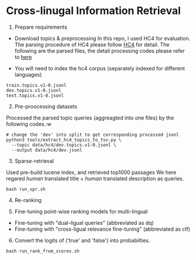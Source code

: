 # Cross-linugal Information Retrieval

1. Prepare requirements


- Download topics & preprocessing
In this repo, I used HC4 for evaluation. The parsing procedure of HC4 please follow [HC4](https://github.com/hltcoe/HC4) for detail. The following are the parsed files, the detail processing codes please refer to [here](data/hc4/README.md)

- You will need to index the hc4 corpus (separately indexed for different languages)

```
train.topics.v1-0.jsonl
dev.topics.v1-0.jsonl
test.topics.v1-0.jsonl
```

2. Pre-proocessing datasets 

Processed the parsed topic queries (aggreagted into one files) by the following codes.:w
```
# change the 'dev' into split to get corresponding processed jsonl
python3 tools/extract_hc4_topics_to_tsv.py \
  --topic data/hc4/dev.topics.v1-0.jsonl \
  --output data/hc4/dev.jsonl
```

3. Sparse-retrieval

Used pre-build lucene index, and retrieved top1000 passages
We here regared *human* translated title + *human* translated description as queries.
```
bash run_spr.sh
```

4. Re-ranking

5. Fine-tuning point-wise ranking models for multi-lingual

- Fine-tuning with "dual-ligual queries" (abbreviated as dq)
- Fine-tuning with "cross-ligual relevance fine-tuning" (abbreviated as clf)

6. Convert the logits of ('true' and 'false') into probabilties.
```
bash run_rank_from_scores.sh
```
